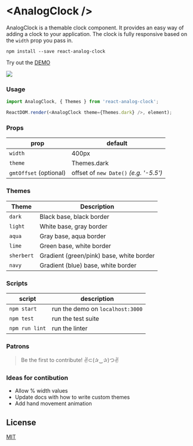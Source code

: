 # \<AnalogClock /\>

AnalogClock is a themable clock component. It provides an easy way of adding a clock to your application. The clock is fully responsive based on the `width` prop you pass in.

```
npm install --save react-analog-clock
```

Try out the [DEMO](http://zackargyle.github.io/react-analog-clock/)

![](https://raw.githubusercontent.com/zackargyle/react-analog-clock/master/demo/screenshot.png)

### Usage
```js
import AnalogClock, { Themes } from 'react-analog-clock';

ReactDOM.render(<AnalogClock theme={Themes.dark} />, element);
```

### Props
prop    | default
------- | -------
`width` | 400px
`theme` | Themes.dark
`gmtOffset` (optional)| offset of `new Date()` _(e.g. '-5.5')_

### Themes
Theme      | Description 
---------- | -----------
`dark`     | Black base, black border
`light`    | White base, gray border
`aqua`     | Gray base, aqua border
`lime`     | Green base, white border
`sherbert` | Gradient (green/pink) base, white border
`navy`     | Gradient (blue) base, white border

### Scripts
script         | description
-------------- | -----------
`npm start`    | run the demo on `localhost:3000`
`npm test` | run the test suite
`npm run lint` | run the linter

### Patrons
>Be the first to contribute!
>✌⊂(✰‿✰)つ✌

### Ideas for contibution
- Allow % width values
- Update docs with how to write custom themes
- Add hand movement animation

## License
[MIT](http://isekivacenz.mit-license.org/)
